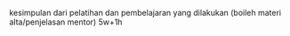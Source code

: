 kesimpulan dari pelatihan dan pembelajaran yang dilakukan (boileh materi alta/penjelasan mentor)
5w+1h
